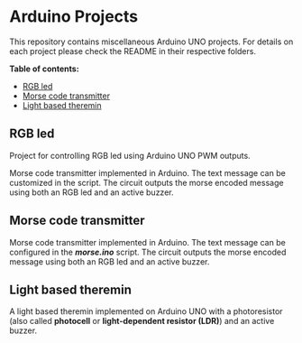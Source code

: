 # Arduino Projects

This repository contains miscellaneous Arduino UNO projects. For details on each project please check the README in their respective folders.

**Table of contents:**
 - [RGB led](#RGB-led)
 - [Morse code transmitter](#Morse-code-transmitter)
 - [Light based theremin](#Light-based-theremin)

<a id="RGB-led"></a>

## RGB led

Project for controlling RGB led using Arduino UNO PWM outputs.

<a id="Morse-code-transmitter"></a>

Morse code transmitter implemented in Arduino. The text message can be customized in the script. The circuit outputs the morse encoded message using both an RGB led and an active buzzer.

<a id="Morse-code-transmitter"></a>

## Morse code transmitter

Morse code transmitter implemented in Arduino. The text message can be configured in the ***morse.ino*** script. The circuit outputs the morse encoded message using both an RGB led and an active buzzer.

<a id="Light-based-theremin"></a>

## Light based theremin

A light based theremin implemented on Arduino UNO with a photoresistor (also called **photocell** or **light-dependent resistor (LDR)**) and an active buzzer.

